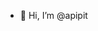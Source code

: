 - 👋 Hi, I’m @apipit



<!---
apipit/apipit is a ✨ special ✨ repository because its `README.md` (this file) appears on your GitHub profile.
You can click the Preview link to take a look at your changes.
--->
